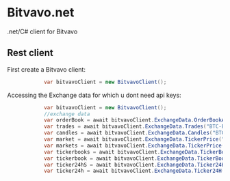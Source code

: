 
# Bitvavo.net

.net/C# client for Bitvavo

## Rest client
First create a Bitvavo client: 
````csharp
            var bitvavoClient = new BitvavoClient();
````
Accessing the Exchange data for which u dont need api keys: 
````csharp
            var bitvavoClient = new BitvavoClient();
			//exchange data
            var orderBook = await bitvavoClient.ExchangeData.OrderBookAsync("BTC-EUR", 20);
            var trades = await bitvavoClient.ExchangeData.Trades("BTC-EUR", start: 100000);
            var candles = await bitvavoClient.ExchangeData.Candles("BTC-EUR", "5m");
            var market = await bitvavoClient.ExchangeData.TickerPrice("BTC-EUR");
            var markets = await bitvavoClient.ExchangeData.TickerPrice();
            var tickerbooks = await bitvavoClient.ExchangeData.TickerBook();
            var tickerbook = await bitvavoClient.ExchangeData.TickerBook("BTC-EUR");
            var ticker24hS = await bitvavoClient.ExchangeData.Ticker24H();
            var ticker24h = await bitvavoClient.ExchangeData.Ticker24H("BTC-EUR");
````